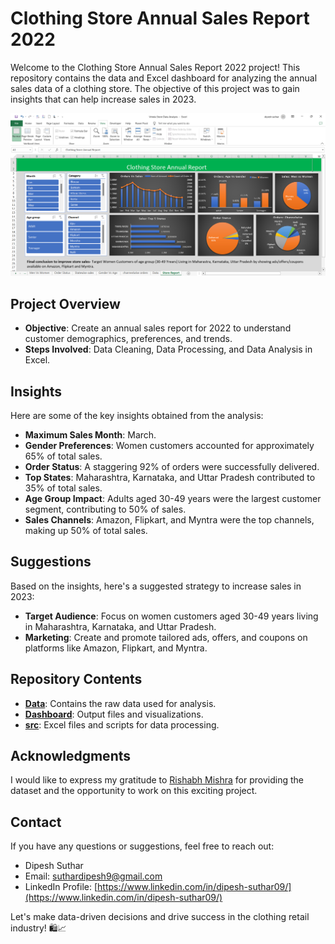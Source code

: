 # Clothing Store Annual Sales Report 2022

Welcome to the Clothing Store Annual Sales Report 2022 project! This repository contains the data and Excel dashboard for analyzing the annual sales data of a clothing store. The objective of this project was to gain insights that can help increase sales in 2023.
<p align="center">
 <img src=https://github.com/Dipesh-09/Clothing-store-anual-report/blob/main/Dashboard%20image.png>
</p>

## Project Overview

- **Objective**: Create an annual sales report for 2022 to understand customer demographics, preferences, and trends.
- **Steps Involved**: Data Cleaning, Data Processing, and Data Analysis in Excel.

## Insights

Here are some of the key insights obtained from the analysis:

- **Maximum Sales Month**: March.
- **Gender Preferences**: Women customers accounted for approximately 65% of total sales.
- **Order Status**: A staggering 92% of orders were successfully delivered.
- **Top States**: Maharashtra, Karnataka, and Uttar Pradesh contributed to 35% of total sales.
- **Age Group Impact**: Adults aged 30-49 years were the largest customer segment, contributing to 50% of sales.
- **Sales Channels**: Amazon, Flipkart, and Myntra were the top channels, making up 50% of total sales.

## Suggestions

Based on the insights, here's a suggested strategy to increase sales in 2023:

- **Target Audience**: Focus on women customers aged 30-49 years living in Maharashtra, Karnataka, and Uttar Pradesh.
- **Marketing**: Create and promote tailored ads, offers, and coupons on platforms like Amazon, Flipkart, and Myntra.

## Repository Contents

- **[Data](https://github.com/Dipesh-09/Clothing-store-anual-report/blob/main/Dataset.xlsx)**: Contains the raw data used for analysis.
- **[Dashboard](https://github.com/Dipesh-09/Clothing-store-anual-report/blob/main/Dashboard.xlsx)**: Output files and visualizations.
- **[src](https://github.com/Dipesh-09/Clothing-store-anual-report/blob/main/Clothing%20Store%20Data%20Analysis.xlsx)**: Excel files and scripts for data processing.

## Acknowledgments

I would like to express my gratitude to [Rishabh Mishra](https://www.linkedin.com/in/rishabhnmishra/) for providing the dataset and the opportunity to work on this exciting project.

## Contact

If you have any questions or suggestions, feel free to reach out:

- Dipesh Suthar
- Email: suthardipesh9@gmail.com
- LinkedIn Profile: [https://www.linkedin.com/in/dipesh-suthar09/](https://www.linkedin.com/in/dipesh-suthar09/)

Let's make data-driven decisions and drive success in the clothing retail industry! 🛍️📈
